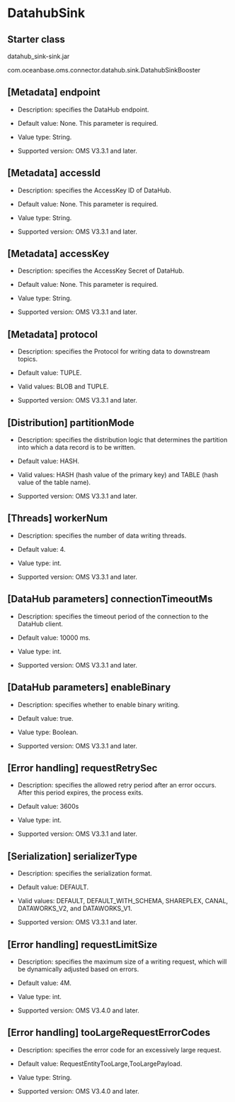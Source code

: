 # DatahubSink

## Starter class

datahub_sink-sink.jar

com.oceanbase.oms.connector.datahub.sink.DatahubSinkBooster

## [Metadata] endpoint

* Description: specifies the DataHub endpoint.

* Default value: None. This parameter is required.

* Value type: String.

* Supported version: OMS V3.3.1 and later.

## [Metadata] accessId

* Description: specifies the AccessKey ID of DataHub.

* Default value: None. This parameter is required.

* Value type: String.

* Supported version: OMS V3.3.1 and later.

## [Metadata] accessKey

* Description: specifies the AccessKey Secret of DataHub.

* Default value: None. This parameter is required.

* Value type: String.

* Supported version: OMS V3.3.1 and later.

## [Metadata] protocol

* Description: specifies the Protocol for writing data to downstream topics.

* Default value: TUPLE.

* Valid values: BLOB and TUPLE.

* Supported version: OMS V3.3.1 and later.

## [Distribution] partitionMode

* Description: specifies the distribution logic that determines the partition into which a data record is to be written.

* Default value: HASH.

* Valid values: HASH (hash value of the primary key) and TABLE (hash value of the table name).

* Supported version: OMS V3.3.1 and later.

## [Threads] workerNum

* Description: specifies the number of data writing threads.

* Default value: 4.

* Value type: int.

* Supported version: OMS V3.3.1 and later.

## [DataHub parameters] connectionTimeoutMs

* Description: specifies the timeout period of the connection to the DataHub client.

* Default value: 10000 ms.

* Value type: int.

* Supported version: OMS V3.3.1 and later.

## [DataHub parameters] enableBinary

* Description: specifies whether to enable binary writing.

* Default value: true.

* Value type: Boolean.

* Supported version: OMS V3.3.1 and later.

## [Error handling] requestRetrySec

* Description: specifies the allowed retry period after an error occurs. After this period expires, the process exits.

* Default value: 3600s

* Value type: int.

* Supported version: OMS V3.3.1 and later.

## [Serialization] serializerType

* Description: specifies the serialization format.

* Default value: DEFAULT.

* Valid values: DEFAULT, DEFAULT_WITH_SCHEMA, SHAREPLEX, CANAL, DATAWORKS_V2, and DATAWORKS_V1.

* Supported version: OMS V3.3.1 and later.

## [Error handling] requestLimitSize

* Description: specifies the maximum size of a writing request, which will be dynamically adjusted based on errors.

* Default value: 4M.

* Value type: int.

* Supported version: OMS V3.4.0 and later.

## [Error handling] tooLargeRequestErrorCodes

* Description: specifies the error code for an excessively large request.

* Default value: RequestEntityTooLarge,TooLargePayload.

* Value type: String.

* Supported version: OMS V3.4.0 and later.
